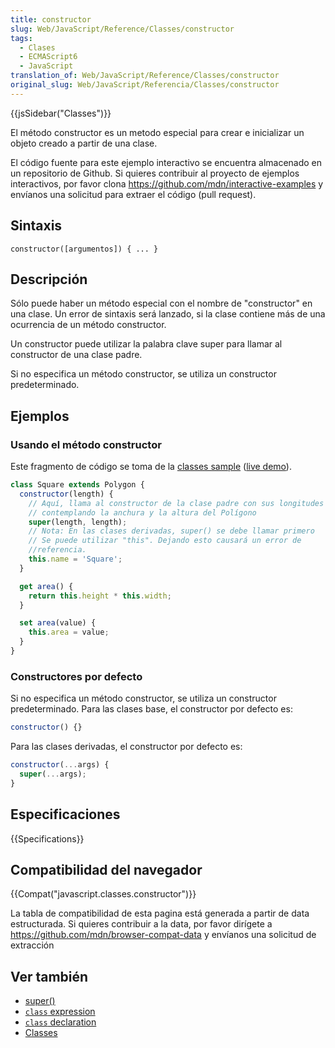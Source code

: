 ```yaml
---
title: constructor
slug: Web/JavaScript/Reference/Classes/constructor
tags:
  - Clases
  - ECMAScript6
  - JavaScript
translation_of: Web/JavaScript/Reference/Classes/constructor
original_slug: Web/JavaScript/Referencia/Classes/constructor
---
```


{{jsSidebar("Classes")}}

El método constructor es un metodo especial para crear e inicializar un objeto creado a partir de una clase.

El código fuente para este ejemplo interactivo se encuentra almacenado en un repositorio de Github. Si quieres contribuir al proyecto de ejemplos interactivos, por favor clona <https://github.com/mdn/interactive-examples> y envíanos una solicitud para extraer el código (pull request).

## Sintaxis

```
constructor([argumentos]) { ... }
```

## Descripción

Sólo puede haber un método especial con el nombre de "constructor" en una clase. Un error de sintaxis será lanzado, si la clase contiene más de una ocurrencia de un método constructor.

Un constructor puede utilizar la palabra clave super para llamar al constructor de una clase padre.

Si no especifica un método constructor, se utiliza un constructor predeterminado.

## Ejemplos

### Usando el método constructor

Este fragmento de código se toma de la [classes sample](https://github.com/GoogleChrome/samples/blob/gh-pages/classes-es6/index.html) ([live demo](https://googlechrome.github.io/samples/classes-es6/index.html)).

```js
class Square extends Polygon {
  constructor(length) {
    // Aquí, llama al constructor de la clase padre con sus longitudes
    // contemplando la anchura y la altura del Polígono
    super(length, length);
    // Nota: En las clases derivadas, super() se debe llamar primero
    // Se puede utilizar "this". Dejando esto causará un error de
    //referencia.
    this.name = 'Square';
  }

  get area() {
    return this.height * this.width;
  }

  set area(value) {
    this.area = value;
  }
}
```

### Constructores por defecto

Si no especifica un método constructor, se utiliza un constructor predeterminado. Para las clases base, el constructor por defecto es:

```js
constructor() {}
```

Para las clases derivadas, el constructor por defecto es:

```js
constructor(...args) {
  super(...args);
}
```

## Especificaciones

{{Specifications}}

## Compatibilidad del navegador

{{Compat("javascript.classes.constructor")}}

La tabla de compatibilidad de esta pagina está generada a partir de data estructurada. Si quieres contribuir a la data, por favor dirígete a <https://github.com/mdn/browser-compat-data> y envíanos una solicitud de extracción

## Ver también

- [super()](/es/docs/Web/JavaScript/Reference/Operators/super)
- [`class` expression](/es/docs/Web/JavaScript/Reference/Operators/class)
- [`class` declaration](/es/docs/Web/JavaScript/Reference/Statements/class)
- [Classes](/es/docs/Web/JavaScript/Reference/Classes)
